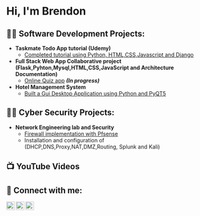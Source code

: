 <h1>Hi, I'm Brendon

<h2>👨‍💻 Software Development Projects:</h2>

- <b> Taskmate Todo App tutorial (Udemy)</b>
  - [Completed tutorial using Python, HTML,CSS,Javascript and Django](https://github.com/brendonb/taskmate)
- <b>Full Stack Web App Collaborative project (Flask,Pyhton,Mysql,HTML,CSS,JavaScript and Architecture Documentation)</b>
  - [Online Quiz app](https://github.com/brendonb/examprepstudio) <b><i>(In progress)</b></i>
- <b>Hotel Management System</b>
  - [Built a Gui Desktop Application using Python and PyQT5](https://github.com/brendonb/Hotel-Management-System) 
    
<h2>👨‍💻 Cyber Security Projects:</h2>

- <b> Network Engineering lab and Security</b>
  - [Firewall implementation with Pfsense](https://github.com/brendonb/cybersecurity)<b></b>
  - Installation and configuration of (DHCP,DNS,Proxy,NAT,DMZ,Routing, Splunk and Kali)<b></b>
  
<h2>📺 YouTube Videos</h2>


<h2> 🤳 Connect with me:</h2>

[<img align="left" alt="JoshMadakor | YouTube" width="22px" src="https://cdn.jsdelivr.net/npm/simple-icons@v3/icons/youtube.svg" />][youtube]
[<img align="left" alt="JoshMadakor | Twitter" width="22px" src="https://cdn.jsdelivr.net/npm/simple-icons@v3/icons/twitter.svg" />][twitter]
[<img align="left" alt="JoshMadakor | LinkedIn" width="22px" src="https://cdn.jsdelivr.net/npm/simple-icons@v3/icons/linkedin.svg" />][linkedin]

[twitter]: https://twitter.com/[BarendsBrendon]
[youtube]: https://www.youtube.com/channel/UCwsS7b9pKKJ3bBONRoE3ELQ
[linkedin]: https://linkedin.com/in/brendon-barends-90aa6a28a/



